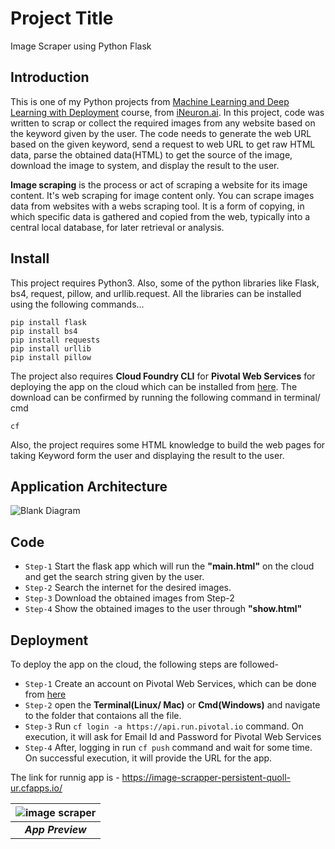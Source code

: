 # Project Title
Image Scraper using Python Flask

## Introduction
This is one of my Python projects from [Machine Learning and Deep Learning with Deployment](https://academy.ineuron.ai/machine-learning-masters.php) course, from [iNeuron.ai](https://academy.ineuron.ai/index.php). In this project, code was written to scrap or collect the required images from any website based on the keyword given by the user. The code needs to generate the web URL based on the given keyword, send a request to web URL to get raw HTML data, parse the obtained data(HTML) to get the source of the image, download the image to system, and display the result to the user.

**Image scraping** is the process or act of scraping a website for its image content. It's web scraping for image content only. You can scrape images data from websites with a webs scraping tool. It is a form of copying, in which specific data is gathered and copied from the web, typically into a central local database, for later retrieval or analysis.

## Install
This project requires Python3. Also, some of the python libraries like Flask, bs4, request, pillow, and urllib.request.
All the libraries can be installed using the following commands...
```
pip install flask
pip install bs4
pip install requests
pip install urllib
pip install pillow
```
The project also requires **Cloud Foundry CLI** for **Pivotal Web Services** for deploying the app on the cloud which can be installed from [here](https://github.com/cloudfoundry/cli). The download can be confirmed by running the following command in terminal/ cmd<br>
```
cf
``` 
Also, the project requires some HTML  knowledge to build the web pages for taking Keyword form the user and displaying the result to the user.

## Application Architecture
![Blank Diagram](https://user-images.githubusercontent.com/50728879/86622696-f6f2b400-bfdd-11ea-84ca-e8bbb08ab72a.png)

## Code
* `Step-1` Start the flask app which will run the **"main.html"** on the cloud and get the search string given by the user.
* `Step-2` Search the internet for the desired images.
* `Step-3` Download the obtained images from Step-2
* `Step-4` Show the obtained images to the user through **"show.html"**

## Deployment

To deploy the app on the cloud, the following steps are followed-
* `Step-1` Create an account on Pivotal Web Services, which can be done from [here](https://run.pivotal.io/)
* `Step-2` open the **Terminal(Linux/ Mac)** or **Cmd(Windows)** and navigate to the folder that contaions all the file.
* `Step-3` Run ```cf login -a https://api.run.pivotal.io``` command. On execution, it will ask for Email Id and Password for Pivotal Web Services
* `Step-4` After, logging in run ```cf push``` command and wait for some time. On successful execution, it will provide the URL for the app.

The link for runnig app is - https://image-scrapper-persistent-quoll-ur.cfapps.io/

| ![image scraper](https://user-images.githubusercontent.com/50728879/86624231-96b14180-bfe0-11ea-87b1-45ef62f58de1.gif) |
|:--:|
|***App Preview***|
